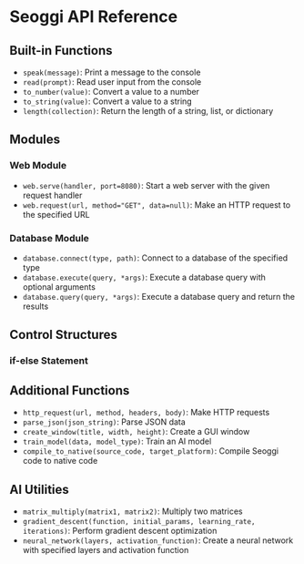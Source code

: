 # Seoggi API Reference 
## Built-in Functions 
- `speak(message)`: Print a message to the console 
- `read(prompt)`: Read user input from the console 
- `to_number(value)`: Convert a value to a number 
- `to_string(value)`: Convert a value to a string 
- `length(collection)`: Return the length of a string, list, or dictionary 

## Modules 
### Web Module 
- `web.serve(handler, port=8080)`: Start a web server with the given request handler 
- `web.request(url, method="GET", data=null)`: Make an HTTP request to the specified URL 

### Database Module 
- `database.connect(type, path)`: Connect to a database of the specified type 
- `database.execute(query, *args)`: Execute a database query with optional arguments 
- `database.query(query, *args)`: Execute a database query and return the results 

## Control Structures 
### if-else Statement

## Additional Functions 
- `http_request(url, method, headers, body)`: Make HTTP requests
- `parse_json(json_string)`: Parse JSON data
- `create_window(title, width, height)`: Create a GUI window
- `train_model(data, model_type)`: Train an AI model
- `compile_to_native(source_code, target_platform)`: Compile Seoggi code to native code

## AI Utilities 
- `matrix_multiply(matrix1, matrix2)`: Multiply two matrices
- `gradient_descent(function, initial_params, learning_rate, iterations)`: Perform gradient descent optimization
- `neural_network(layers, activation_function)`: Create a neural network with specified layers and activation function
